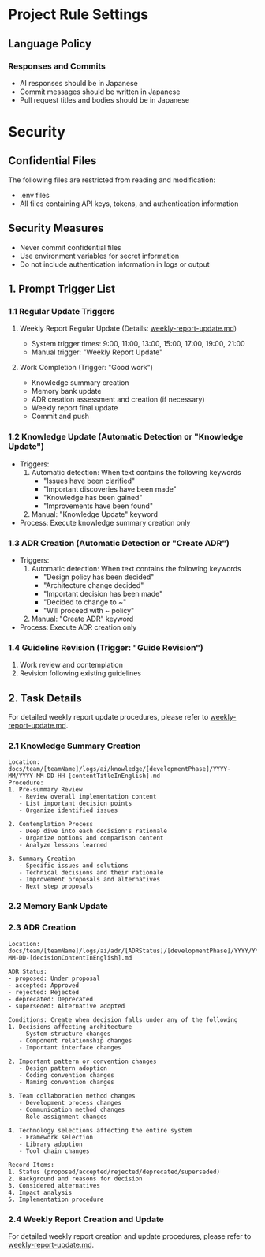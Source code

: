 # Project Rule Settings

## Language Policy

### Responses and Commits

- AI responses should be in Japanese
- Commit messages should be written in Japanese
- Pull request titles and bodies should be in Japanese

# Security

## Confidential Files

The following files are restricted from reading and modification:

- .env files
- All files containing API keys, tokens, and authentication information

## Security Measures

- Never commit confidential files
- Use environment variables for secret information
- Do not include authentication information in logs or output

## 1. Prompt Trigger List

### 1.1 Regular Update Triggers

1. Weekly Report Regular Update (Details: [weekly-report-update.md](/docs/setup/cline/rules/task/weekly-report-update.md))
   - System trigger times: 9:00, 11:00, 13:00, 15:00, 17:00, 19:00, 21:00
   - Manual trigger: "Weekly Report Update"

2. Work Completion (Trigger: "Good work")
   - Knowledge summary creation
   - Memory bank update
   - ADR creation assessment and creation (if necessary)
   - Weekly report final update
   - Commit and push

### 1.2 Knowledge Update (Automatic Detection or "Knowledge Update")

- Triggers:
  1. Automatic detection: When text contains the following keywords
     - "Issues have been clarified"
     - "Important discoveries have been made"
     - "Knowledge has been gained"
     - "Improvements have been found"
  2. Manual: "Knowledge Update" keyword
- Process: Execute knowledge summary creation only

### 1.3 ADR Creation (Automatic Detection or "Create ADR")

- Triggers:
  1. Automatic detection: When text contains the following keywords
     - "Design policy has been decided"
     - "Architecture change decided"
     - "Important decision has been made"
     - "Decided to change to ~"
     - "Will proceed with ~ policy"
  2. Manual: "Create ADR" keyword
- Process: Execute ADR creation only

### 1.4 Guideline Revision (Trigger: "Guide Revision")

1. Work review and contemplation
2. Revision following existing guidelines

## 2. Task Details

For detailed weekly report update procedures, please refer to [weekly-report-update.md](/docs/setup/cline/rules/task/weekly-report-update.md).

### 2.1 Knowledge Summary Creation

```
Location: docs/team/[teamName]/logs/ai/knowledge/[developmentPhase]/YYYY-MM/YYYY-MM-DD-HH-[contentTitleInEnglish].md
Procedure:
1. Pre-summary Review
   - Review overall implementation content
   - List important decision points
   - Organize identified issues

2. Contemplation Process
   - Deep dive into each decision's rationale
   - Organize options and comparison content
   - Analyze lessons learned

3. Summary Creation
   - Specific issues and solutions
   - Technical decisions and their rationale
   - Improvement proposals and alternatives
   - Next step proposals
```

### 2.2 Memory Bank Update

### 2.3 ADR Creation

```
Location: docs/team/[teamName]/logs/ai/adr/[ADRStatus]/[developmentPhase]/YYYY/YYYY-MM-DD-[decisionContentInEnglish].md

ADR Status:
- proposed: Under proposal
- accepted: Approved
- rejected: Rejected
- deprecated: Deprecated
- superseded: Alternative adopted

Conditions: Create when decision falls under any of the following
1. Decisions affecting architecture
   - System structure changes
   - Component relationship changes
   - Important interface changes

2. Important pattern or convention changes
   - Design pattern adoption
   - Coding convention changes
   - Naming convention changes

3. Team collaboration method changes
   - Development process changes
   - Communication method changes
   - Role assignment changes

4. Technology selections affecting the entire system
   - Framework selection
   - Library adoption
   - Tool chain changes

Record Items:
1. Status (proposed/accepted/rejected/deprecated/superseded)
2. Background and reasons for decision
3. Considered alternatives
4. Impact analysis
5. Implementation procedure
```

### 2.4 Weekly Report Creation and Update

For detailed weekly report creation and update procedures, please refer to [weekly-report-update.md](/docs/setup/cline/rules/task/weekly-report-update.md).
